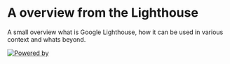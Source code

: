 # A overview from the Lighthouse

A small overview what is Google Lighthouse, how it can be used in various context and whats beyond.

[![Powered by](https://gitpitch.com/assets/badge.svg)](https://gitpitch.com/gitpitch/templates/aqua)
